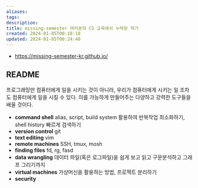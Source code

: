```yaml
---
aliases: 
tags: 
description:
title: missing-semester 여러분의 CS 교육에서 누락된 학기
created: 2024-01-05T00:18:18
updated: 2024-01-05T00:24:40
---
```

- <https://missing-semester-kr.github.io/>

## README

프로그래밍만 컴퓨터에게 일을 시키는 것이 아니라, 우리가 컴퓨터에게 시키는 일 조차도 컴퓨터에게 일을 시킬 수 있다. 이를 가능하게 만들어주는 다양하고 강력한 도구들을 배울 것이다.

- **command shell** alias, script, build system 활용하여 반복작업 최소화하기, shell history 빠르게 검색하기
- **version control** git 
- **text editing** vim 
- **remote machines** SSH, tmux, mosh 
- **finding files** fd, rg, fasd 
- **data wrangling** 데이터 파일(혹은 로그파일)을 쉽게 보고 읽고 구문분석하고 그래프 그리기까지
- **virtual machines** 가상머신을 활용하는 방법, 프로젝트 분리하기
- **security** 
